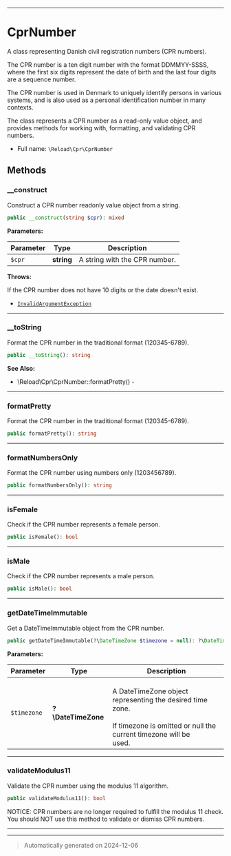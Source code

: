 ***

# CprNumber

A class representing Danish civil registration numbers (CPR
numbers).

The CPR number is a ten digit number with the format DDMMYY-SSSS, where
the first six digits represent the date of birth and the last four digits
are a sequence number.

The CPR number is used in Denmark to uniquely identify persons in
various systems, and is also used as a personal identification number
in many contexts.

The class represents a CPR number as a read-only value object, and
provides methods for working with, formatting, and validating CPR
numbers.

* Full name: `\Reload\Cpr\CprNumber`




## Methods


### __construct

Construct a CPR number readonly value object from a string.

```php
public __construct(string $cpr): mixed
```








**Parameters:**

| Parameter | Type | Description |
|-----------|------|-------------|
| `$cpr` | **string** | A string with the CPR number. |




**Throws:**
<p>If the CPR number does not
have 10 digits or the date doesn't exist.</p>

- [`InvalidArgumentException`](../../InvalidArgumentException.md)



***

### __toString

Format the CPR number in the traditional format (120345-6789).

```php
public __toString(): string
```












**See Also:**

* \Reload\Cpr\CprNumber::formatPretty() - 

***

### formatPretty

Format the CPR number in the traditional format (120345-6789).

```php
public formatPretty(): string
```












***

### formatNumbersOnly

Format the CPR number using numbers only (1203456789).

```php
public formatNumbersOnly(): string
```












***

### isFemale

Check if the CPR number represents a female person.

```php
public isFemale(): bool
```












***

### isMale

Check if the CPR number represents a male person.

```php
public isMale(): bool
```












***

### getDateTimeImmutable

Get a DateTimeImmutable object from the CPR number.

```php
public getDateTimeImmutable(?\DateTimeZone $timezone = null): ?\DateTimeImmutable
```








**Parameters:**

| Parameter | Type | Description |
|-----------|------|-------------|
| `$timezone` | **?\DateTimeZone** | <br />A DateTimeZone object representing the desired time zone.<br /><br />If timezone is omitted or null the current timezone will be<br />used. |





***

### validateModulus11

Validate the CPR number using the modulus 11 algorithm.

```php
public validateModulus11(): bool
```

NOTICE: CPR numbers are no longer required to fulfill the modulus
11 check. You should NOT use this method to validate or dismiss
CPR numbers.










***


***
> Automatically generated on 2024-12-06
